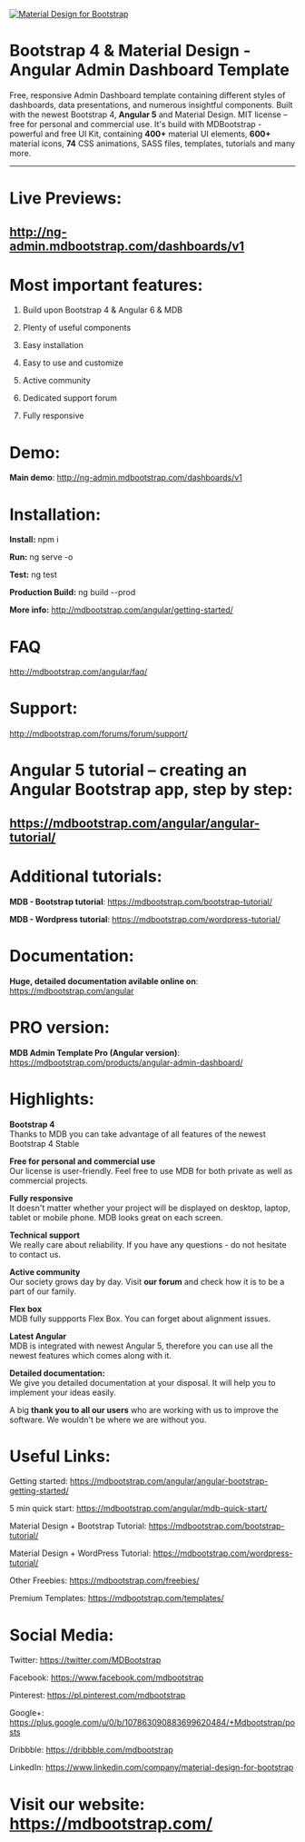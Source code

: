 [![Material Design for Bootstrap](https://mdbootstrap.com/wp-content/uploads/2018/03/admin-angular.png)](https://mdbootstrap.com/freebies/angular-admin-dashboard-template-angular-5-material-design/)

# Bootstrap 4 & Material Design - Angular Admin Dashboard Template

Free, responsive Admin Dashboard template containing different styles of dashboards, data presentations, and numerous insightful components. Built with the newest Bootstrap 4, **Angular 5** and Material Design. MIT license – free for personal and commercial use. It's build with MDBootstrap - powerful and free UI Kit, containing **400+** material UI elements, **600+** material icons, **74** CSS animations, SASS files, templates, tutorials and many more.

________

# Live Previews: 
## http://ng-admin.mdbootstrap.com/dashboards/v1

# Most important features:

1. Build upon Bootstrap 4 & Angular 6 & MDB

2. Plenty of useful components

3. Easy installation

4. Easy to use and customize

5. Active community

6. Dedicated support forum

7. Fully responsive

# Demo:  
**Main demo**: http://ng-admin.mdbootstrap.com/dashboards/v1

# Installation:

**Install:** 
npm i

**Run:**
ng serve -o

**Test:**
ng test 

**Production Build:**
ng build --prod

**More info:**
http://mdbootstrap.com/angular/getting-started/

# FAQ
http://mdbootstrap.com/angular/faq/

# Support:
http://mdbootstrap.com/forums/forum/support/


# Angular 5 tutorial – creating an Angular Bootstrap app, step by step:
## https://mdbootstrap.com/angular/angular-tutorial/

# Additional tutorials:

**MDB - Bootstrap tutorial**: https://mdbootstrap.com/bootstrap-tutorial/

**MDB - Wordpress tutorial**: https://mdbootstrap.com/wordpress-tutorial/

# Documentation:

**Huge, detailed documentation avilable online on**: https://mdbootstrap.com/angular

# PRO version:

**MDB Admin Template Pro (Angular version)**: https://mdbootstrap.com/products/angular-admin-dashboard/

# Highlights:  
**Bootstrap 4**  
Thanks to MDB you can take advantage of all features of the newest Bootstrap 4 Stable

**Free for personal and commercial use**  
Our license is user-friendly. Feel free to use MDB for both private as well as commercial projects.   

**Fully responsive**  
It doesn't matter whether your project will be displayed on desktop, laptop, tablet or mobile phone. MDB looks great on each screen.

**Technical support**  
We really care about reliability. If you have any questions - do not hesitate to contact us.  

**Active community**  
Our society grows day by day. Visit **our forum** and check how it is to be a part of our family.  

**Flex box**  
MDB fully suppports Flex Box. You can forget about alignment issues.  

**Latest Angular**  
MDB is integrated with newest Angular 5, therefore you can use all the newest features which comes along with it.  

**Detailed documentation:**  
We give you detailed documentation at your disposal. It will help you to implement your ideas easily.  

A big **thank you to all our users** who are working with us to improve the software. We wouldn't be where we are without you.  

# Useful Links:  

Getting started: https://mdbootstrap.com/angular/angular-bootstrap-getting-started/

5 min quick start: https://mdbootstrap.com/angular/mdb-quick-start/  

Material Design + Bootstrap Tutorial: https://mdbootstrap.com/bootstrap-tutorial/  

Material Design + WordPress Tutorial: https://mdbootstrap.com/wordpress-tutorial/  

Other Freebies: https://mdbootstrap.com/freebies/  

Premium Templates: https://mdbootstrap.com/templates/  


# Social Media:  

Twitter: https://twitter.com/MDBootstrap  

Facebook: https://www.facebook.com/mdbootstrap  

Pinterest: https://pl.pinterest.com/mdbootstrap 

Google+: https://plus.google.com/u/0/b/107863090883699620484/+Mdbootstrap/posts  

Dribbble: https://dribbble.com/mdbootstrap

LinkedIn: https://www.linkedin.com/company/material-design-for-bootstrap

# Visit our website: https://mdbootstrap.com/
